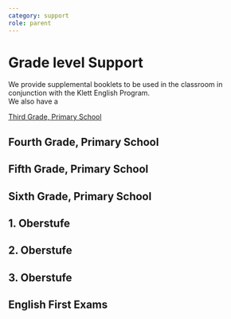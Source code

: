 ```yaml
---
category: support
role: parent
---
```


# Grade level Support
We provide supplemental booklets to be used in the classroom in conjunction with the Klett English Program.  
We also have a 

[Third Grade, Primary School](support/primary-3rd)

## Fourth Grade, Primary School

## Fifth Grade, Primary School

## Sixth Grade, Primary School

## 1. Oberstufe
## 2. Oberstufe
## 3. Oberstufe

## English First Exams 


<!--stackedit_data:
eyJoaXN0b3J5IjpbLTE4NDc4OTk1MTldfQ==
-->
